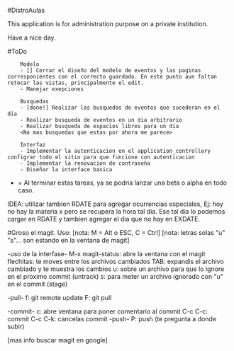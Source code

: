 #DistroAulas

This application is for administration purpose on a private institution.

Have a nice day.


#ToDo

        Modelo
        - [] Cerrar el diseño del modelo de eventos y las paginas corresponientes con el correcto guardado. En este punto aun faltan retocar las vistas, principalmente el edit.
        - Manejar exepciones

        Busquedas
        - [done!] Realizar las busquedas de eventos que sucederan en el dia
        - Realizar busqueda de eventos en un dia arbitrario
        - Realizar busqueda de espacios libres para un dia
        <No mas busquedas que estas por ahora me parece>

        Interfaz
        - Implementar la autenticacion en el application_controllery configrar todo el sitio para que funcione con autenticacion
        - Implementar la renovacion de contraseña
        - Diseñar la interface basica

* = Al terminar estas tareas, ya se podria lanzar una beta o alpha en
    todo caso.

IDEA: utilizar tambien RDATE para agregar ocurrencias especiales, Ej: hoy no hay la materia x pero
se recupera la hora tal dia. Ese tal dia lo podemos cargar en RDATE y tambien agregar el dia que no
hay en EXDATE.


#Groso el magit. Uso:
[nota: M = Alt o ESC, C = Ctrl]
[nota: letras solas "u" "s"... son estando en la ventana de magit]


-uso de la interfase-
     M-x magit-status: abre la ventana con el magit
     flechitas: te moves entre los archivos cambiados
     TAB: expandis el archivo cambiado y te muestra los cambios
     u: sobre un archivo para que lo ignore en el proximo commit (untrack)
     s: para meter un archivo ignorado con "u" en el commit (stage)

-pull-
        f: git remote update
        F: git pull

-commit-
        c: abre ventana para poner comentario al commit
        C-c C-c: commit
        C-c C-k: cancelas commit
-push-
        P: push (te pregunta a donde subir)

[mas info buscar magit en google]
